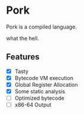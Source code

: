 # Pork

Pork is a compiled language.

what the hell.

## Features

 - [x] Tasty
 - [x] Bytecode VM execution
 - [x]  Global Register Allocation
 - [x] Some static analysis
 - [ ] Optimized bytecode
 - [ ] x86-64 Output